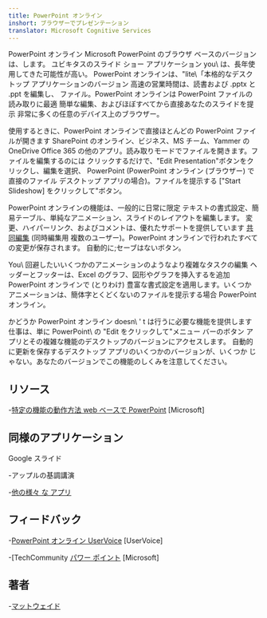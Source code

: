 ```yaml
---
title: PowerPoint オンライン
inshort: ブラウザーでプレゼンテーション
translator: Microsoft Cognitive Services
---
```


PowerPoint オンライン Microsoft PowerPoint のブラウザ ベースのバージョンは、します。
ユビキタスのスライド ショー アプリケーション you\ は、長年使用してきた可能性が高い。
PowerPoint オンラインは、\"lite\「本格的なデスクトップ アプリケーションのバージョン
高速の営業時間は、読書および .pptx と .ppt を編集し、
ファイル。PowerPoint オンラインは PowerPoint ファイルの読み取りに最適
簡単な編集、およびほぼすべてから直接あなたのスライドを提示
非常に多くの任意のデバイス上のブラウザー。

使用するときに、PowerPoint オンラインで直接ほとんどの PowerPoint ファイルが開きます
SharePoint のオンライン、ビジネス、MS チーム、Yammer の OneDrive
Office 365 の他のアプリ。読み取りモードでファイルを開きます。ファイルを編集するのには
クリックするだけで、\"Edit Presentation\"ボタンをクリックし、編集を選択、
PowerPoint (PowerPoint オンライン (ブラウザー) で直接のファイル
デスクトップ アプリの場合)。ファイルを提示する [\"Start Slideshow\] をクリックして"ボタン。

PowerPoint オンラインの機能は、一般的に日常に限定
テキストの書式設定、簡易テーブル、単純なアニメーション、スライドのレイアウトを編集します。
変更、ハイパーリンク、およびコメントは、優れたサポートを提供しています
[共同編集](http://icsh.pt/CoAuthoring) (同時編集用
複数のユーザー)。PowerPoint オンラインで行われたすべての変更が保存されます。
自動的に;セーブはないボタン。

You\ 回避したいいくつかのアニメーションのようなより複雑なタスクの編集
ヘッダーとフッターは、Excel のグラフ、図形やグラフを挿入するを追加
PowerPoint オンラインで (とりわけ) 豊富な書式設定を適用します。いくつか
アニメーションは、簡体字とくどくないのファイルを提示する場合
PowerPoint オンライン。

かどうか PowerPoint オンライン doesn\ ' t は行うに必要な機能を提供します
仕事は、単に PowerPoint\ の \"Edit をクリックして"メニュー バーのボタン
アプリとその複雑な機能のデスクトップのバージョンにアクセスします。
自動的に更新を保存するデスクトップ アプリのいくつかのバージョンが、いくつか
じゃない。あなたのバージョンでこの機能のしくみを注意してください。

リソース
---------

-[特定の機能の動作方法 web ベースで
PowerPoint](https://support.office.com/en-us/article/How-certain-features-behave-in-web-based-PowerPoint-A931F0C8-1305-4428-8F7C-9CFA00EF28C5)
\[Microsoft\]

同様のアプリケーション
--------------------

Google スライド

-アップルの基調講演

-[他の様々 な
アプリ](https://en.wikipedia.org/wiki/Presentation_program)

フィードバック
---------

-[PowerPoint オンライン UserVoice](https://powerpoint.uservoice.com/forums/270149-powerpoint-online)
\[UserVoice\]

-[TechCommunity [パワー ポイント](https://techcommunity.microsoft.com/t5/PowerPoint-Office-Mix/ct-p/PowerPoint)
\[Microsoft\]

著者
---------

-[マットウェイド](https://www.linkedin.com/in/thatmattwade/)


